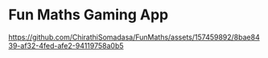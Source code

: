 # Fun Maths Gaming App

https://github.com/ChirathiSomadasa/FunMaths/assets/157459892/8bae8439-af32-4fed-afe2-94119758a0b5
